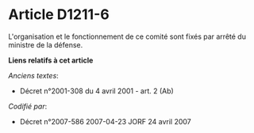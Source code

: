# Article D1211-6

L'organisation et le fonctionnement de ce comité sont fixés par arrêté du ministre de la défense.

**Liens relatifs à cet article**

_Anciens textes_:

  - Décret n°2001-308 du 4 avril 2001 - art. 2 (Ab)

_Codifié par_:

  - Décret n°2007-586 2007-04-23 JORF 24 avril 2007
